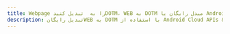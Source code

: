 ---title: Webpage را به  تبدیل کنیدDOTM، WEB به DOTM مبدل رایگان یا Android SDKdescription: تبدیل رایگانWEB به DOTM با استفاده از Android Cloud APIs & SDK همچنین اسناد PDF را در Cloud ایجاد، ویرایش و رندر کنید.---